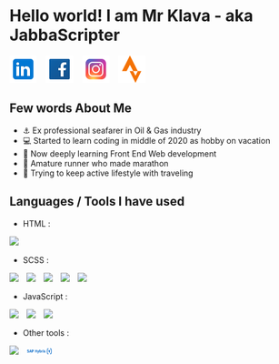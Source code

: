 # Hello world! I am Mr Klava - aka JabbaScripter

[![mr.klava](./img/icons8-linkedin-48.png)](https://www.linkedin.com/in/artursklava/)
&nbsp;&nbsp;
[![mr.klava](./img/icons8-facebook-48.png)](https://www.linkedin.com/in/artursklava/)
&nbsp;&nbsp;
[![mr.klava](./img/icons8-instagram-48.png)](https://www.linkedin.com/in/artursklava/)
&nbsp;&nbsp;
[![mr.klava](./img/icons8-strava-mobile-app-and-website-connect-runners-and-cyclists-48.png)](https://www.linkedin.com/in/artursklava/)
&nbsp;&nbsp;

## Few words About Me
- :anchor: Ex professional seafarer in Oil & Gas industry
- :computer: Started to learn coding in middle of 2020 as hobby on vacation
- :book: Now deeply learning Front End Web development
- :running: Amature runner who made marathon
- :mount_fuji: Trying to keep active lifestyle with traveling

## Languages / Tools I have used 
- HTML : 

<img width="45px" style="padding-right:10px; display: inline;" src="https://cdn.jsdelivr.net/gh/devicons/devicon/icons/html5/html5-original-wordmark.svg" />

<br />

- SCSS : 
<img width="45px" style="padding-right:10px; display: inline;" src="https://cdn.jsdelivr.net/gh/devicons/devicon/icons/css3/css3-original-wordmark.svg" />
<img width="45px" style="padding-right:10px; display: inline;" src="https://cdn.jsdelivr.net/gh/devicons/devicon/icons/sass/sass-original.svg" />
<img width="45px" style="padding-right:10px; display: inline;" src="https://cdn.jsdelivr.net/gh/devicons/devicon/icons/less/less-plain-wordmark.svg" />
<img width="45px" style="padding-right:10px; display: inline;" src="https://cdn.jsdelivr.net/gh/devicons/devicon/icons/bootstrap/bootstrap-original.svg" />
<img width="45px" style="padding-right:10px; display: inline;" src="https://cdn.jsdelivr.net/gh/devicons/devicon/icons/tailwindcss/tailwindcss-plain.svg" />

<br />

- JavaScript : 
<img width="45px" style="padding-right:10px; display: inline;" src="https://cdn.jsdelivr.net/gh/devicons/devicon/icons/javascript/javascript-original.svg" />
<img width="45px" style="padding-right:10px; display: inline;" src="https://cdn.jsdelivr.net/gh/devicons/devicon/icons/jquery/jquery-original-wordmark.svg" />
<img width="45px" style="padding-right:10px; display: inline;" src="https://cdn.jsdelivr.net/gh/devicons/devicon/icons/react/react-original.svg" />

<br />

- Other tools : 
<img width="45px" style="padding-right:10px; display: inline;" src="https://cdn.jsdelivr.net/gh/devicons/devicon/icons/figma/figma-original.svg" />
<img width="45px" style="padding-right:10px; display: inline;" src="./img/kisspng-logo-sap-hybris-organization-sap-se-brand-pim-logo-97819-newsmov-5b6d33ec668843.67769289153388337242.png" />
